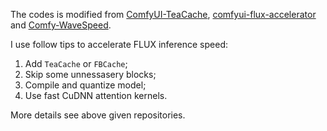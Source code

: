 The codes is modified from [ComfyUI-TeaCache](https://github.com/welltop-cn/ComfyUI-TeaCache), [comfyui-flux-accelerator](https://github.com/discus0434/comfyui-flux-accelerator) and [Comfy-WaveSpeed](https://github.com/chengzeyi/Comfy-WaveSpeed).

I use follow tips to accelerate FLUX inference speed:

1. Add `TeaCache` or `FBCache`;
2. Skip some unnessasery blocks;
3. Compile and quantize model;
4. Use fast CuDNN attention kernels.

More details see above given repositories.
